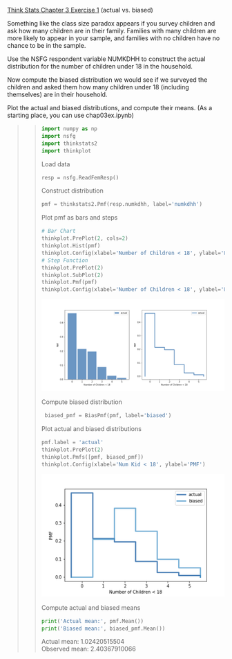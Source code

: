 [Think Stats Chapter 3 Exercise 1](http://greenteapress.com/thinkstats2/html/thinkstats2004.html#toc31) (actual vs. biased)  
  
Something like the class size paradox appears if you survey children and ask how many children are in their family. Families with many children are more likely to appear in your sample, and families with no children have no chance to be in the sample.  

Use the NSFG respondent variable NUMKDHH to construct the actual distribution for the number of children under 18 in the household.  
  
Now compute the biased distribution we would see if we surveyed the children and asked them how many children under 18 (including themselves) are in their household.  
  
Plot the actual and biased distributions, and compute their means. (As a starting place, you can use chap03ex.ipynb)

>> ```python
>> import numpy as np
>> import nsfg
>> import thinkstats2
>> import thinkplot
>> ```
>>
>> Load data  
>> ```python
>> resp = nsfg.ReadFemResp()
>> ```
>>
>> Construct distribution  
>> ```python
>> pmf = thinkstats2.Pmf(resp.numkdhh, label='numkdhh')
>> ```
>>
>> Plot pmf as bars and steps  
>> ```python 
>> # Bar Chart
>> thinkplot.PrePlot(2, cols=2)
>> thinkplot.Hist(pmf)
>> thinkplot.Config(xlabel='Number of Children < 18', ylabel='PMF')
>> # Step Function
>> thinkplot.PrePlot(2)
>> thinkplot.SubPlot(2)
>> thinkplot.Pmf(pmf)
>> thinkplot.Config(xlabel='Number of Children < 18', ylabel='PMF')
>> ```
>> ![PMF Distribution](3-1-distribution_subplots.png)
>>
>> Compute biased distribution  
>> ```python
>>  biased_pmf = BiasPmf(pmf, label='biased')
>> ```
>> 
>> Plot actual and biased distributions  
>> ```python
>> pmf.label = 'actual'
>> thinkplot.PrePlot(2)
>> thinkplot.Pmfs([pmf, biased_pmf])
>> thinkplot.Config(xlabel='Num Kid < 18', ylabel='PMF')
>> ```
>> ![Actual vs. Biased Distributions](3-1-actual_vs_biased_distributions.png) 
>>
>> Compute actual and biased means  
>> ```python
>> print('Actual mean:', pmf.Mean())
>> print('Biased mean:', biased_pmf.Mean())
>> ```
>> Actual mean: 1.02420515504  
>> Observed mean: 2.40367910066  

